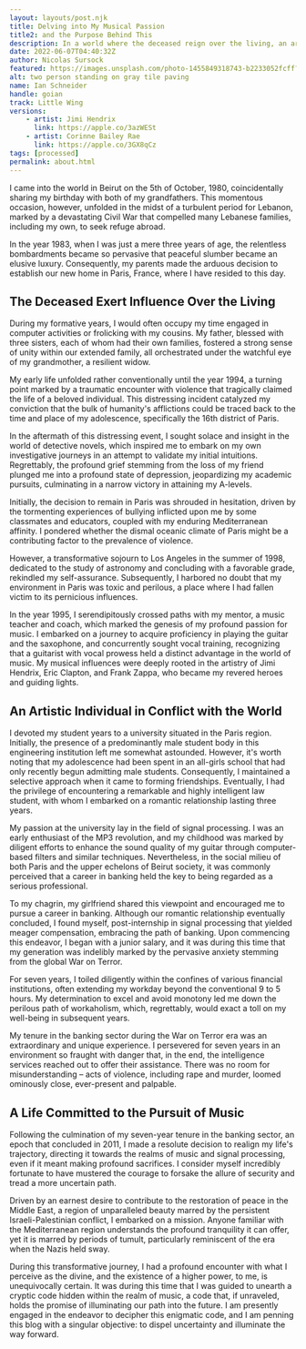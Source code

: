 ```yaml
---
layout: layouts/post.njk
title: Delving into My Musical Passion  
title2: and the Purpose Behind This
description: In a world where the deceased reign over the living, an artist wages a musical war for freedom—where every note is a step towards liberation.
date: 2022-06-07T04:40:32Z
author: Nicolas Sursock
featured: https://images.unsplash.com/photo-1455849318743-b2233052fcff?q=80&fit=crop&ixlib=rb-4.0.3&ixid=M3wxMjA3fDB8MHxwaG90by1wYWdlfHx8fGVufDB8fHx8fA%3D%3D
alt: two person standing on gray tile paving
name: Ian Schneider
handle: goian
track: Little Wing
versions:
    - artist: Jimi Hendrix
      link: https://apple.co/3azWESt
    - artist: Corinne Bailey Rae
      link: https://apple.co/3GX8qCz
tags: [processed]
permalink: about.html
---
```


I came into the world in Beirut on the 5th of October, 1980, coincidentally sharing my birthday with both of my grandfathers. This momentous occasion, however, unfolded in the midst of a turbulent period for Lebanon, marked by a devastating Civil War that compelled many Lebanese families, including my own, to seek refuge abroad.

In the year 1983, when I was just a mere three years of age, the relentless bombardments became so pervasive that peaceful slumber became an elusive luxury. Consequently, my parents made the arduous decision to establish our new home in Paris, France, where I have resided to this day.

## The Deceased Exert Influence Over the Living

<!-- <aside class="md:-mr-56 md:float-right w-full md:w-2/3 md:px-8">
  <img x-intersect.once="$el.src = $el.dataset.src" class="rounded-lg" alt="brown tree log" data-src="https://images.unsplash.com/photo-1476900164809-ff19b8ae5968?ixlib=rb-1.2.1&ixid=MnwxMjA3fDB8MHxwaG90by1wYWdlfHx8fGVufDB8fHx8&auto=format&fit=crop&q=80&w=800&h=600">
</aside> -->

During my formative years, I would often occupy my time engaged in computer activities or frolicking with my cousins. My father, blessed with three sisters, each of whom had their own families, fostered a strong sense of unity within our extended family, all orchestrated under the watchful eye of my grandmother, a resilient widow.

My early life unfolded rather conventionally until the year 1994, a turning point marked by a traumatic encounter with violence that tragically claimed the life of a beloved individual. This distressing incident catalyzed my conviction that the bulk of humanity's afflictions could be traced back to the time and place of my adolescence, specifically the 16th district of Paris.

In the aftermath of this distressing event, I sought solace and insight in the world of detective novels, which inspired me to embark on my own investigative journeys in an attempt to validate my initial intuitions. Regrettably, the profound grief stemming from the loss of my friend plunged me into a profound state of depression, jeopardizing my academic pursuits, culminating in a narrow victory in attaining my A-levels.

Initially, the decision to remain in Paris was shrouded in hesitation, driven by the tormenting experiences of bullying inflicted upon me by some classmates and educators, coupled with my enduring Mediterranean affinity. I pondered whether the dismal oceanic climate of Paris might be a contributing factor to the prevalence of violence.

However, a transformative sojourn to Los Angeles in the summer of 1998, dedicated to the study of astronomy and concluding with a favorable grade, rekindled my self-assurance. Subsequently, I harbored no doubt that my environment in Paris was toxic and perilous, a place where I had fallen victim to its pernicious influences.

In the year 1995, I serendipitously crossed paths with my mentor, a music teacher and coach, which marked the genesis of my profound passion for music. I embarked on a journey to acquire proficiency in playing the guitar and the saxophone, and concurrently sought vocal training, recognizing that a guitarist with vocal prowess held a distinct advantage in the world of music. My musical influences were deeply rooted in the artistry of Jimi Hendrix, Eric Clapton, and Frank Zappa, who became my revered heroes and guiding lights.

## An Artistic Individual in Conflict with the World

<!-- <aside class="md:-ml-56 md:float-left w-full md:w-2/3 md:px-8">
  <img x-intersect.once="$el.src = $el.dataset.src" class="rounded-lg" alt="clear glass candle holder" data-src="https://images.unsplash.com/photo-1472457974886-0ebcd59440cc?ixlib=rb-1.2.1&ixid=MnwxMjA3fDB8MHxwaG90by1wYWdlfHx8fGVufDB8fHx8&auto=format&fit=crop&q=80&w=800&h=600">
</aside> -->

I devoted my student years to a university situated in the Paris region. Initially, the presence of a predominantly male student body in this engineering institution left me somewhat astounded. However, it's worth noting that my adolescence had been spent in an all-girls school that had only recently begun admitting male students. Consequently, I maintained a selective approach when it came to forming friendships. Eventually, I had the privilege of encountering a remarkable and highly intelligent law student, with whom I embarked on a romantic relationship lasting three years.

My passion at the university lay in the field of signal processing. I was an early enthusiast of the MP3 revolution, and my childhood was marked by diligent efforts to enhance the sound quality of my guitar through computer-based filters and similar techniques. Nevertheless, in the social milieu of both Paris and the upper echelons of Beirut society, it was commonly perceived that a career in banking held the key to being regarded as a serious professional.

To my chagrin, my girlfriend shared this viewpoint and encouraged me to pursue a career in banking. Although our romantic relationship eventually concluded, I found myself, post-internship in signal processing that yielded meager compensation, embracing the path of banking. Upon commencing this endeavor, I began with a junior salary, and it was during this time that my generation was indelibly marked by the pervasive anxiety stemming from the global War on Terror.

For seven years, I toiled diligently within the confines of various financial institutions, often extending my workday beyond the conventional 9 to 5 hours. My determination to excel and avoid monotony led me down the perilous path of workaholism, which, regrettably, would exact a toll on my well-being in subsequent years.

My tenure in the banking sector during the War on Terror era was an extraordinary and unique experience. I persevered for seven years in an environment so fraught with danger that, in the end, the intelligence services reached out to offer their assistance. There was no room for misunderstanding – acts of violence, including rape and murder, loomed ominously close, ever-present and palpable.

## A Life Committed to the Pursuit of Music

<!-- <aside class="md:-mr-56 md:float-right w-full md:w-2/3 md:px-8">
  <img x-intersect.once="$el.src = $el.dataset.src" class="rounded-lg" alt="brown tree log" data-src="https://images.unsplash.com/photo-1487180144351-b8472da7d491?ixlib=rb-1.2.1&ixid=MnwxMjA3fDB8MHxwaG90by1wYWdlfHx8fGVufDB8fHx8&auto=format&fit=crop&q=80&w=800&h=600">
</aside> -->

Following the culmination of my seven-year tenure in the banking sector, an epoch that concluded in 2011, I made a resolute decision to realign my life's trajectory, directing it towards the realms of music and signal processing, even if it meant making profound sacrifices. I consider myself incredibly fortunate to have mustered the courage to forsake the allure of security and tread a more uncertain path.

Driven by an earnest desire to contribute to the restoration of peace in the Middle East, a region of unparalleled beauty marred by the persistent Israeli-Palestinian conflict, I embarked on a mission. Anyone familiar with the Mediterranean region understands the profound tranquility it can offer, yet it is marred by periods of tumult, particularly reminiscent of the era when the Nazis held sway.

During this transformative journey, I had a profound encounter with what I perceive as the divine, and the existence of a higher power, to me, is unequivocally certain. It was during this time that I was guided to unearth a cryptic code hidden within the realm of music, a code that, if unraveled, holds the promise of illuminating our path into the future. I am presently engaged in the endeavor to decipher this enigmatic code, and I am penning this blog with a singular objective: to dispel uncertainty and illuminate the way forward.

<!-- ```
[Intro]

[Verse 1]
Well she's walking, through the clouds
With a circus mind that's running round
Butterflies and zebras
And moonbeams
And-a, fairytales
That's all she ever thinks about
Riding with the wind


[Verse 2]
When I'm sad, she comes to me
With a thousand smiles she gives to me free
It's alright, she said, it's alright
Take anything you want from me
Anything, anything
Fly on, little wing

[Outro]
Yeah, yeah, yeah, yeah, little wing
``` -->